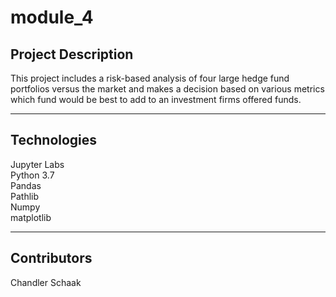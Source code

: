 # module_4

## Project Description
This project includes a risk-based analysis of four large hedge fund portfolios versus the market and makes a decision based on various metrics which fund would be best to add to an investment firms offered funds.

---
## Technologies
Jupyter Labs  
Python 3.7    
Pandas  
Pathlib  
Numpy  
matplotlib 

---
## Contributors
Chandler Schaak

